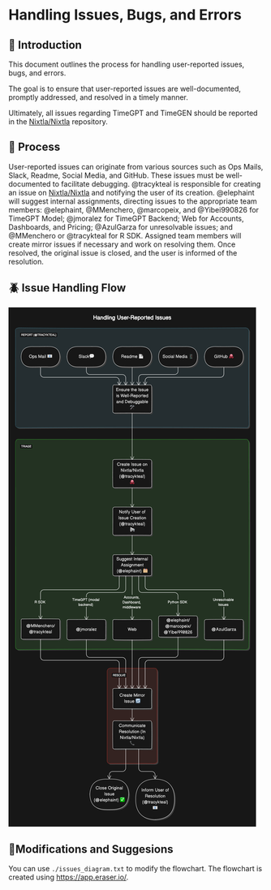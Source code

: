 # Handling Issues, Bugs, and Errors

## 🐞 Introduction
This document outlines the process for handling user-reported issues, bugs, and errors. 

The goal is to ensure that user-reported issues are well-documented, promptly addressed, and resolved in a timely manner.

Ultimately, all issues regarding TimeGPT and TimeGEN should be reported in the [Nixtla/Nixtla](https://github.com/Nixtla/nixtla) repository.


## 🐛 Process
User-reported issues can originate from various sources such as Ops Mails, Slack, Readme, Social Media, and GitHub. These issues must be well-documented to facilitate debugging. @tracykteal is responsible for creating an issue on [Nixtla/Nixtla](https://github.com/Nixtla/nixtla) and notifying the user of its creation. @elephaint will suggest internal assignments, directing issues to the appropriate team members: @elephaint, @MMenchero, @marcopeix, and @Yibei990826 for TimeGPT Model; @jmoralez for TimeGPT Backend; Web for Accounts, Dashboards, and Pricing; @AzulGarza for unresolvable issues; and @MMenchero or @tracykteal for R SDK. Assigned team members will create mirror issues if necessary and work on resolving them. Once resolved, the original issue is closed, and the user is informed of the resolution.


## 🪲 Issue Handling Flow
![Issue flow](flow.png)


## 🐜Modifications and Suggesions
You can use `./issues_diagram.txt` to modify the flowchart. The flowchart is created using https://app.eraser.io/. 
